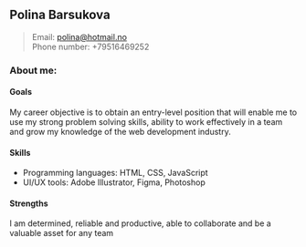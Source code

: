## Polina Barsukova
> Email: polina@hotmail.no\
> Phone number: +79516469252

### About me:
#### Goals 
My career objective is to obtain an entry-level position that will enable me to use my strong problem solving skills, 
ability to work effectively in a team and grow my knowledge of the web development industry.
        
#### Skills
* Programming languages: HTML, CSS, JavaScript
* UI/UX tools: Adobe Illustrator, Figma, Photoshop
        
#### Strengths
I am determined, reliable and productive, able to collaborate and be a valuable asset for any team
